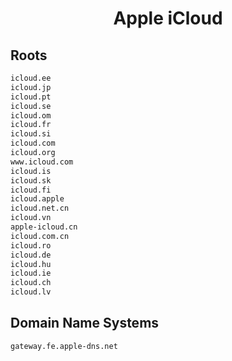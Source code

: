


<h1 align="center">Apple iCloud</h1>  


## Roots


```html
icloud.ee
icloud.jp
icloud.pt
icloud.se
icloud.om
icloud.fr
icloud.si
icloud.com
icloud.org
www.icloud.com
icloud.is
icloud.sk
icloud.fi
icloud.apple
icloud.net.cn
icloud.vn
apple-icloud.cn
icloud.com.cn
icloud.ro
icloud.de
icloud.hu
icloud.ie
icloud.ch
icloud.lv
```  


## Domain Name Systems


```html
gateway.fe.apple-dns.net
```  

<br>

